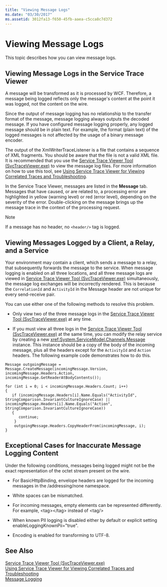 ```yaml
---
title: "Viewing Message Logs"
ms.date: "03/30/2017"
ms.assetid: 3012fa13-f650-45fb-aaea-c5cca8c7d372
---
```

# Viewing Message Logs
This topic describes how you can view message logs.  
  
## Viewing Message Logs in the Service Trace Viewer  
 A message will be transformed as it is processed by WCF. Therefore, a message being logged reflects only the message's content at the point it was logged, not the content on the wire.  
  
 Since the output of message logging has no relationship to the transfer format of the message, message logging always outputs the decoded message. If you have configured message logging properly, any logged message should be in plain text. For example, the format (plain text) of the logged messages is not affected by the usage of a binary message encoder.  
  
 The output of the XmlWriterTraceListener is a file that contains a sequence of XML fragments. You should be aware that the file is not a valid XML file. It is recommended that you use the [Service Trace Viewer Tool (SvcTraceViewer.exe)](../../../../docs/framework/wcf/service-trace-viewer-tool-svctraceviewer-exe.md) to view the message log files. For more information on how to use this tool, see [Using Service Trace Viewer for Viewing Correlated Traces and Troubleshooting](../../../../docs/framework/wcf/diagnostics/tracing/using-service-trace-viewer-for-viewing-correlated-traces-and-troubleshooting.md).  
  
 In the Service Trace Viewer, messages are listed in the **Message** tab. Messages that have caused, or are related to, a processing error are highlighted in yellow (warning level) or red (error level), depending on the severity of the error. Double-clicking on the message brings up the message trace in the context of the processing request.  
  
> [!NOTE]
>  If a message has no header, no `<header/>` tag is logged.  
  
## Viewing Messages Logged by a Client, a Relay, and a Service  
 Your environment may contain a client, which sends a message to a relay, that subsequently forwards the message to the service. When message logging is enabled on all three locations, and all three message logs are viewed in [Service Trace Viewer Tool (SvcTraceViewer.exe)](../../../../docs/framework/wcf/service-trace-viewer-tool-svctraceviewer-exe.md) simultaneously, the message log exchanges will be incorrectly rendered. This is because the `CorrelationId` and `ActivityId` in the Message header are not unique for every send-receive pair.  
  
 You can use either one of the following methods to resolve this problem.  
  
- Only view two of the three message logs in the [Service Trace Viewer Tool (SvcTraceViewer.exe)](../../../../docs/framework/wcf/service-trace-viewer-tool-svctraceviewer-exe.md) at any time.  
  
- If you must view all three logs in the [Service Trace Viewer Tool (SvcTraceViewer.exe)](../../../../docs/framework/wcf/service-trace-viewer-tool-svctraceviewer-exe.md) at the same time, you can modify the relay service by creating a new <xref:System.ServiceModel.Channels.Message> instance. This instance should be a copy of the body of the incoming message, plus all the headers except for the `ActivityId` and `Action` headers. The following example code demonstrates how to do this.  
  
```  
Message outgoingMessage = Message.CreateMessage(incomingMessage.Version, incomingMessage.Headers.Action, incomingMessage.GetReaderAtBodyContents());  
  
for (int i = 0; i < incomingMessage.Headers.Count; i++)  
{  
   if (incomingMessage.Headers[i].Name.Equals("ActivityId", StringComparison.InvariantCultureIgnoreCase) ||  
incomingMessage.Headers[i].Name.Equals("Action", StringComparison.InvariantCultureIgnoreCase))  
   {  
      continue;  
    }  
    outgoingMessage.Headers.CopyHeaderFrom(incomingMessage, i);  
}  
```  
  
## Exceptional Cases for Inaccurate Message Logging Content  
 Under the following conditions, messages being logged might not be the exact representation of the octet stream present on the wire.  
  
- For BasicHttpBinding, envelope headers are logged for the incoming messages in the /addressing/none namespace.  
  
- White spaces can be mismatched.  
  
- For incoming messages, empty elements can be represented differently. For example, \<tag>\</tag> instead of  \<tag/>  
  
- When known PII logging is disabled either by default or explicit setting enableLoggingKnownPii="true".  
  
- Encoding is enabled for transforming to UTF-8.  
  
## See Also  
 [Service Trace Viewer Tool (SvcTraceViewer.exe)](../../../../docs/framework/wcf/service-trace-viewer-tool-svctraceviewer-exe.md)  
 [Using Service Trace Viewer for Viewing Correlated Traces and Troubleshooting](../../../../docs/framework/wcf/diagnostics/tracing/using-service-trace-viewer-for-viewing-correlated-traces-and-troubleshooting.md)  
 [Message Logging](../../../../docs/framework/wcf/diagnostics/message-logging.md)
